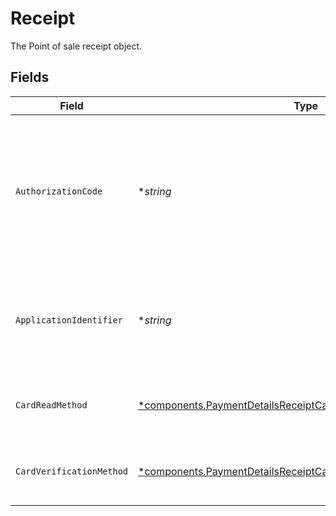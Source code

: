 # Receipt

The Point of sale receipt object.


## Fields

| Field                                                                                                                                             | Type                                                                                                                                              | Required                                                                                                                                          | Description                                                                                                                                       | Example                                                                                                                                           |
| ------------------------------------------------------------------------------------------------------------------------------------------------- | ------------------------------------------------------------------------------------------------------------------------------------------------- | ------------------------------------------------------------------------------------------------------------------------------------------------- | ------------------------------------------------------------------------------------------------------------------------------------------------- | ------------------------------------------------------------------------------------------------------------------------------------------------- |
| `AuthorizationCode`                                                                                                                               | **string*                                                                                                                                         | :heavy_minus_sign:                                                                                                                                | A unique code provided by the cardholder’s bank to confirm that the transaction was successfully approved.                                        | ...                                                                                                                                               |
| `ApplicationIdentifier`                                                                                                                           | **string*                                                                                                                                         | :heavy_minus_sign:                                                                                                                                | The unique number that identifies a specific payment application on a chip card.                                                                  | ...                                                                                                                                               |
| `CardReadMethod`                                                                                                                                  | [*components.PaymentDetailsReceiptCardReadMethodResponse](../../models/components/paymentdetailsreceiptcardreadmethodresponse.md)                 | :heavy_minus_sign:                                                                                                                                | The method by which the card was read by the terminal.                                                                                            | contactless                                                                                                                                       |
| `CardVerificationMethod`                                                                                                                          | [*components.PaymentDetailsReceiptCardVerificationMethodResponse](../../models/components/paymentdetailsreceiptcardverificationmethodresponse.md) | :heavy_minus_sign:                                                                                                                                | The method used to verify the cardholder's identity.                                                                                              | no-cvm-required                                                                                                                                   |